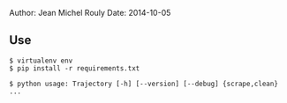 Author: Jean Michel Rouly
Date:   2014-10-05

## Use

    $ virtualenv env
    $ pip install -r requirements.txt

    $ python usage: Trajectory [-h] [--version] [--debug] {scrape,clean} ...
